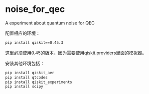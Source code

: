 # noise_for_qec
A experiment about quantum noise for QEC 

配置相应的环境：

```bash
pip install qiskit==0.45.3
```
这里必须使用0.45的版本，因为需要使用qiskit.providers里面的模拟器。

安装其他环境包括：
```bash
pip install qiskit_aer 
pip install qtcodes 
pip install qiskit_experiments
pip install scipy
```
